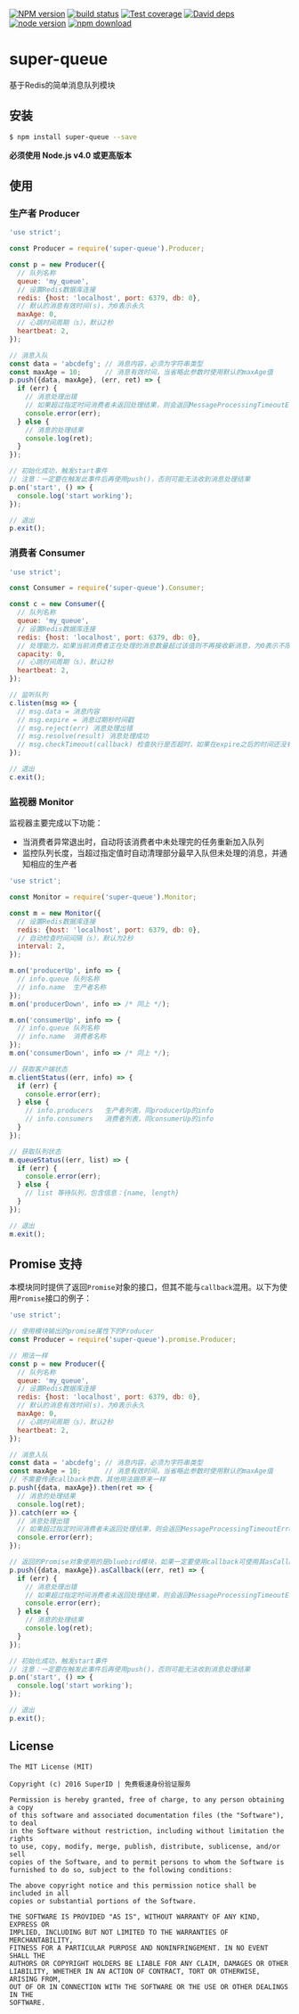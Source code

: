 [![NPM version][npm-image]][npm-url]
[![build status][travis-image]][travis-url]
[![Test coverage][coveralls-image]][coveralls-url]
[![David deps][david-image]][david-url]
[![node version][node-image]][node-url]
[![npm download][download-image]][download-url]

[npm-image]: https://img.shields.io/npm/v/super-queue.svg?style=flat-square
[npm-url]: https://npmjs.org/package/super-queue
[travis-image]: https://img.shields.io/travis/SuperID/super-queue.svg?style=flat-square
[travis-url]: https://travis-ci.org/SuperID/super-queue
[coveralls-image]: https://img.shields.io/coveralls/SuperID/super-queue.svg?style=flat-square
[coveralls-url]: https://coveralls.io/r/SuperID/super-queue?branch=master
[david-image]: https://img.shields.io/david/SuperID/super-queue.svg?style=flat-square
[david-url]: https://david-dm.org/SuperID/super-queue
[node-image]: https://img.shields.io/badge/node.js-%3E=_4.0-green.svg?style=flat-square
[node-url]: http://nodejs.org/download/
[download-image]: https://img.shields.io/npm/dm/super-queue.svg?style=flat-square
[download-url]: https://npmjs.org/package/super-queue

# super-queue
基于Redis的简单消息队列模块

## 安装

```bash
$ npm install super-queue --save
```

**必须使用 Node.js v4.0 或更高版本**

## 使用

### 生产者 Producer

```javascript
'use strict';

const Producer = require('super-queue').Producer;

const p = new Producer({
  // 队列名称
  queue: 'my_queue',
  // 设置Redis数据库连接
  redis: {host: 'localhost', port: 6379, db: 0},
  // 默认的消息有效时间(s)，为0表示永久
  maxAge: 0,
  // 心跳时间周期（s），默认2秒
  heartbeat: 2,
});

// 消息入队
const data = 'abcdefg'; // 消息内容，必须为字符串类型
const maxAge = 10;      // 消息有效时间，当省略此参数时使用默认的maxAge值
p.push({data, maxAge}, (err, ret) => {
  if (err) {
    // 消息处理出错
    // 如果超过指定时间消费者未返回处理结果，则会返回MessageProcessingTimeoutError
    console.error(err);
  } else {
    // 消息的处理结果
    console.log(ret);
  }
});

// 初始化成功，触发start事件
// 注意：一定要在触发此事件后再使用push()，否则可能无法收到消息处理结果
p.on('start', () => {
  console.log('start working');
});

// 退出
p.exit();
```

### 消费者 Consumer

```javascript
'use strict';

const Consumer = require('super-queue').Consumer;

const c = new Consumer({
  // 队列名称
  queue: 'my_queue',
  // 设置Redis数据库连接
  redis: {host: 'localhost', port: 6379, db: 0},
  // 处理能力，如果当前消费者正在处理的消息数量超过该值则不再接收新消息，为0表示不限制
  capacity: 0,
  // 心跳时间周期（s），默认2秒
  heartbeat: 2,
});

// 监听队列
c.listen(msg => {
  // msg.data = 消息内容
  // msg.expire = 消息过期秒时间戳
  // msg.reject(err) 消息处理出错
  // msg.resolve(result) 消息处理成功
  // msg.checkTimeout(callback) 检查执行是否超时，如果在expire之后的时间还没有响应，则自动响应一个MessageProcessingTimeoutError，并执行回调函数
});

// 退出
c.exit();
```

### 监视器 Monitor

监视器主要完成以下功能：

+ 当消费者异常退出时，自动将该消费者中未处理完的任务重新加入队列
+ 监控队列长度，当超过指定值时自动清理部分最早入队但未处理的消息，并通知相应的生产者

```javascript
'use strict';

const Monitor = require('super-queue').Monitor;

const m = new Monitor({
  // 设置Redis数据库连接
  redis: {host: 'localhost', port: 6379, db: 0},
  // 自动检查时间间隔（s），默认为2秒
  interval: 2,
});

m.on('producerUp', info => {
  // info.queue 队列名称
  // info.name  生产者名称
});
m.on('producerDown', info => /* 同上 */);

m.on('consumerUp', info => {
  // info.queue 队列名称
  // info.name  消费者名称
});
m.on('consumerDown', info => /* 同上 */);

// 获取客户端状态
m.clientStatus((err, info) => {
  if (err) {
    console.error(err);
  } else {
    // info.producers   生产者列表，同producerUp的info
    // info.consumers   消费者列表，同consumerUp的info
  }
});

// 获取队列状态
m.queueStatus((err, list) => {
  if (err) {
    console.error(err);
  } else {
    // list 等待队列，包含信息：{name, length}
  }
});

// 退出
m.exit();
```


## Promise 支持

本模块同时提供了返回`Promise`对象的接口，但其不能与`callback`混用。以下为使用`Promise`接口的例子：

```javascript
'use strict';

// 使用模块输出的promise属性下的Producer
const Producer = require('super-queue').promise.Producer;

// 用法一样
const p = new Producer({
  // 队列名称
  queue: 'my_queue',
  // 设置Redis数据库连接
  redis: {host: 'localhost', port: 6379, db: 0},
  // 默认的消息有效时间(s)，为0表示永久
  maxAge: 0,
  // 心跳时间周期（s），默认2秒
  heartbeat: 2,
});

// 消息入队
const data = 'abcdefg'; // 消息内容，必须为字符串类型
const maxAge = 10;      // 消息有效时间，当省略此参数时使用默认的maxAge值
// 不需要传递callback参数，其他用法跟原来一样
p.push({data, maxAge}).then(ret => {
  // 消息的处理结果
  console.log(ret);
}).catch(err => {
  // 消息处理出错
  // 如果超过指定时间消费者未返回处理结果，则会返回MessageProcessingTimeoutError
  console.error(err);
});

// 返回的Promise对象使用的是bluebird模块，如果一定要使用callback可使用其asCallback()方法
p.push({data, maxAge}).asCallback((err, ret) => {
  if (err) {
    // 消息处理出错
    // 如果超过指定时间消费者未返回处理结果，则会返回MessageProcessingTimeoutError
    console.error(err);
  } else {
    // 消息的处理结果
    console.log(ret);
  }
});

// 初始化成功，触发start事件
// 注意：一定要在触发此事件后再使用push()，否则可能无法收到消息处理结果
p.on('start', () => {
  console.log('start working');
});

// 退出
p.exit();
```


## License

```
The MIT License (MIT)

Copyright (c) 2016 SuperID | 免费极速身份验证服务

Permission is hereby granted, free of charge, to any person obtaining a copy
of this software and associated documentation files (the "Software"), to deal
in the Software without restriction, including without limitation the rights
to use, copy, modify, merge, publish, distribute, sublicense, and/or sell
copies of the Software, and to permit persons to whom the Software is
furnished to do so, subject to the following conditions:

The above copyright notice and this permission notice shall be included in all
copies or substantial portions of the Software.

THE SOFTWARE IS PROVIDED "AS IS", WITHOUT WARRANTY OF ANY KIND, EXPRESS OR
IMPLIED, INCLUDING BUT NOT LIMITED TO THE WARRANTIES OF MERCHANTABILITY,
FITNESS FOR A PARTICULAR PURPOSE AND NONINFRINGEMENT. IN NO EVENT SHALL THE
AUTHORS OR COPYRIGHT HOLDERS BE LIABLE FOR ANY CLAIM, DAMAGES OR OTHER
LIABILITY, WHETHER IN AN ACTION OF CONTRACT, TORT OR OTHERWISE, ARISING FROM,
OUT OF OR IN CONNECTION WITH THE SOFTWARE OR THE USE OR OTHER DEALINGS IN THE
SOFTWARE.
```
